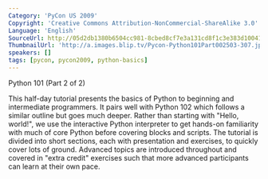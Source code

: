 ```yaml
---
Category: 'PyCon US 2009'
Copyright: 'Creative Commons Attribution-NonCommercial-ShareAlike 3.0'
Language: 'English'
SourceUrl: http://05d2db1380b6504cc981-8cbed8cf7e3a131cd8f1c3e383d10041.r93.cf2.rackcdn.com/pycon-us-2009/194_python-101-2-of-2.mp4
ThumbnailUrl: 'http://a.images.blip.tv/Pycon-Python101Part002503-307.jpg'
speakers: []
tags: [pycon, pycon2009, python-basics]
---
```

Python 101 (Part 2 of 2)

  
This half-day tutorial presents the basics of Python to beginning and
intermediate programmers. It pairs well with Python 102 which follows a
similar outline but goes much deeper. Rather than starting with "Hello,
world!", we use the interactive Python interpreter to get hands-on familiarity
with much of core Python before covering blocks and scripts. The tutorial is
divided into short sections, each with presentation and exercises, to quickly
cover lots of ground. Advanced topics are introduced throughout and covered in
"extra credit" exercises such that more advanced participants can learn at
their own pace.

